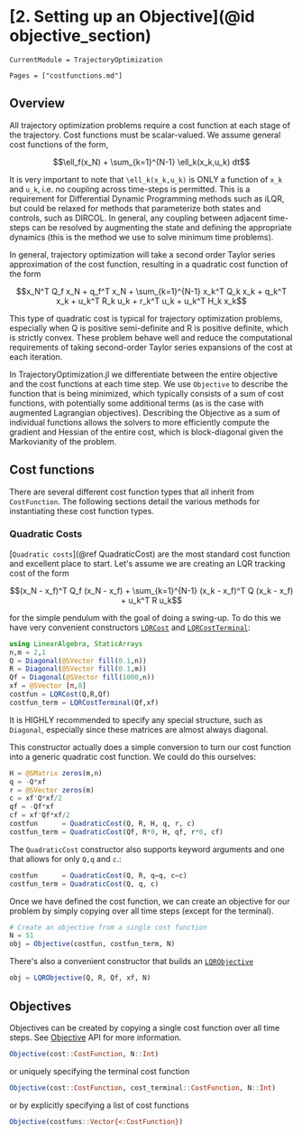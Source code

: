 # [2. Setting up an Objective](@id objective_section)

```@meta
CurrentModule = TrajectoryOptimization
```

```@contents
Pages = ["costfunctions.md"]
```

## Overview
All trajectory optimization problems require a cost function at each stage of the trajectory. Cost functions must be scalar-valued. We assume general cost functions of the form,
```math
\ell_f(x_N) + \sum_{k=1}^{N-1} \ell_k(x_k,u_k) dt
```
It is very important to note that ``\ell_k(x_k,u_k)`` is ONLY a function of ``x_k`` and ``u_k``, i.e. no coupling across time-steps is permitted. This is a requirement for Differential Dynamic Programming methods such as iLQR, but could be relaxed for methods that parameterize both states and controls, such as DIRCOL. In general, any coupling between adjacent time-steps can be resolved by augmenting the state and defining the appropriate dynamics (this is the method we use to solve minimum time problems).

In general, trajectory optimization will take a second order Taylor series approximation of the cost function, resulting in a quadratic cost function of the form
```math
x_N^T Q_f x_N + q_f^T x_N + \sum_{k=1}^{N-1} x_k^T Q_k x_k + q_k^T x_k + u_k^T R_k u_k + r_k^T u_k + u_k^T H_k x_k
```
This type of quadratic cost is typical for trajectory optimization problems, especially when Q is positive semi-definite and R is positive definite, which is strictly convex. These problem behave well and reduce the computational requirements of taking second-order Taylor series expansions of the cost at each iteration.

In TrajectoryOptimization.jl we differentiate between the entire objective and the cost functions at each time step. We use `Objective` to describe the function that is being minimized, which typically consists of a sum of cost functions, with potentially some additional terms (as is the case with augmented Lagrangian objectives). Describing the Objective as a sum of individual functions allows the solvers to more efficiently compute the gradient and Hessian of the entire cost, which is block-diagonal given the Markovianity of the problem.

## Cost functions
There are several different cost function types that all inherit from `CostFunction`. The following sections detail the various methods for instantiating these cost function types.

### Quadratic Costs
[`Quadratic costs`](@ref QuadraticCost) are the most standard cost function and excellent place to start. Let's assume we are creating an LQR tracking cost of the form
```math
(x_N - x_f)^T Q_f (x_N - x_f) + \sum_{k=1}^{N-1} (x_k - x_f)^T Q (x_k - x_f) + u_k^T R u_k
```
for the simple pendulum with the goal of doing a swing-up. To do this we have very convenient constructors [`LQRCost`](@ref) and [`LQRCostTerminal`](@ref):
```julia
using LinearAlgebra, StaticArrays
n,m = 2,1
Q = Diagonal(@SVector fill(0.1,n))
R = Diagonal(@SVector fill(0.1,m))
Qf = Diagonal(@SVector fill(1000,n))
xf = @SVector [π,0]
costfun = LQRCost(Q,R,Qf)
costfun_term = LQRCostTerminal(Qf,xf)
```
It is HIGHLY recommended to specify any special structure, such as `Diagonal`, especially since these matrices are almost always diagonal.

This constructor actually does a simple conversion to turn our cost function into a generic quadratic cost function. We could do this ourselves:
```julia
H = @SMatrix zeros(m,n)
q = -Q*xf
r = @SVector zeros(m)
c = xf'Q*xf/2
qf = -Qf*xf
cf = xf'Qf*xf/2
costfun      = QuadraticCost(Q, R, H, q, r, c)
costfun_term = QuadraticCost(Qf, R*0, H, qf, r*0, cf)
```
The `QuadraticCost` constructor also supports keyword arguments and one that allows for only `Q,q` and `c`.:
```julia
costfun      = QuadraticCost(Q, R, q=q, c=c)
costfun_term = QuadraticCost(Q, q, c)
```

Once we have defined the cost function, we can create an objective for our problem by simply copying over all time steps (except for the terminal).
```julia
# Create an objective from a single cost function
N = 51
obj = Objective(costfun, costfun_term, N)
```

There's also a convenient constructor that builds an [`LQRObjective`](@ref)
```julia
obj = LQRObjective(Q, R, Qf, xf, N)
```

## Objectives
Objectives can be created by copying a single cost function over all time steps. See
[Objective](@ref) API for more information.

```julia
Objective(cost::CostFunction, N::Int)
```

or uniquely specifying the terminal cost function
```julia
Objective(cost::CostFunction, cost_terminal::CostFunction, N::Int)
```

or by explicitly specifying a list of cost functions
```julia
Objective(costfuns::Vector{<:CostFunction})
```
